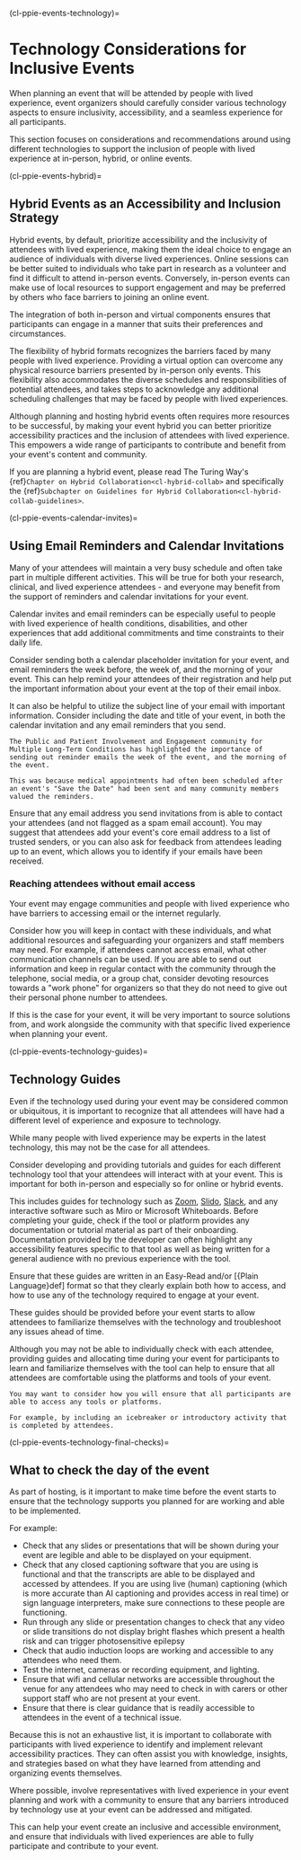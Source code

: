 (cl-ppie-events-technology)=
# Technology Considerations for Inclusive Events
When planning an event that will be attended by people with lived experience, event organizers should carefully consider various technology aspects to ensure inclusivity, accessibility, and a seamless experience for all participants. 

This section focuses on considerations and recommendations around using different technologies to support the inclusion of people with lived experience at in-person, hybrid, or online events. 

(cl-ppie-events-hybrid)=
## Hybrid Events as an Accessibility and Inclusion Strategy
Hybrid events, by default, prioritize accessibility and the inclusivity of attendees with lived experience, making them the ideal choice to engage an audience of individuals with diverse lived experiences. 
Online sessions can be better suited to individuals who take part in research as a volunteer and find it difficult to attend in-person events. 
Conversely, in-person events can make use of local resources to support engagement and may be preferred by others who face barriers to joining an online event.

The integration of both in-person and virtual components ensures that participants can engage in a manner that suits their preferences and circumstances.

The flexibility of hybrid formats recognizes the barriers faced by many people with lived experience. 
Providing a virtual option can overcome any physical resource barriers presented by in-person only events. 
This flexibility also accommodates the diverse schedules and responsibilities of potential attendees, and takes steps to acknowledge any additional scheduling challenges that may be faced by people with lived experiences.

Although planning and hosting hybrid events often requires more resources to be successful, by making your event hybrid you can better prioritize accessibility practices and the inclusion of attendees with lived experience.
This empowers a wide range of participants to contribute and benefit from your event's content and community.

If you are planning a hybrid event, please read The Turing Way's {ref}`Chapter on Hybrid Collaboration<cl-hybrid-collab>` and specifically the {ref}`Subchapter on Guidelines for Hybrid Collaboration<cl-hybrid-collab-guidelines>`.

(cl-ppie-events-calendar-invites)=
## Using Email Reminders and Calendar Invitations
Many of your attendees will maintain a very busy schedule and often take part in multiple different activities. 
This will be true for both your research, clinical, and lived experience attendees - and everyone may benefit from the support of reminders and calendar invitations for your event. 

Calendar invites and email reminders can be especially useful to people with lived experience of health conditions, disabilities, and other experiences that add additional commitments and time constraints to their daily life. 

Consider sending both a calendar placeholder invitation for your event, and email reminders the week before, the week of, and the morning of your event. 
This can help remind your attendees of their registration and help put the important information about your event at the top of their email inbox.

It can also be helpful to utilize the subject line of your email with important information. 
Consider including the date and title of your event, in both the calendar invitation and any email reminders that you send. 

```{note}
The Public and Patient Involvement and Engagement community for Multiple Long-Term Conditions has highlighted the importance of sending out reminder emails the week of the event, and the morning of the event. 

This was because medical appointments had often been scheduled after an event's "Save the Date" had been sent and many community members valued the reminders. 
```

Ensure that any email address you send invitations from is able to contact your attendees (and not flagged as a spam email account). 
You may suggest that attendees add your event's core email address to a list of trusted senders, or you can also ask for feedback from attendees leading up to an event, which allows you to identify if your emails have been received. 

### Reaching attendees without email access
Your event may engage communities and people with lived experience who have barriers to accessing email or the internet regularly. 

Consider how you will keep in contact with these individuals, and what additional resources and safeguarding your organizers and staff members may need. 
For example, if attendees cannot access email, what other communication channels can be used. 
If you are able to send out information and keep in regular contact with the community through the telephone, social media, or a group chat, consider devoting resources towards a "work phone" for organizers so that they do not need to give out their personal phone number to attendees.

If this is the case for your event, it will be very important to source solutions from, and work alongside the community with that specific lived experience when planning your event. 


(cl-ppie-events-technology-guides)=
## Technology Guides
Even if the technology used during your event may be considered common or ubiquitous, it is important to recognize that all attendees will have had a different level of experience and exposure to technology. 

While many people with lived experience may be experts in the latest technology, this may not be the case for all attendees. 

Consider developing and providing tutorials and guides for each different technology tool that your attendees will interact with at your event. 
This is important for both in-person and especially so for online or hybrid events. 

This includes guides for technology such as [Zoom](https://zoom.us/), [Slido](https://www.slido.com), [Slack](https://slack.com/), and any interactive software such as Miro or Microsoft Whiteboards. 
Before completing your guide, check if the tool or platform provides any documentation or tutorial material as part of their onboarding. 
Documentation provided by the developer can often highlight any accessibility features specific to that tool as well as being written for a general audience with no previous experience with the tool.

Ensure that these guides are written in an Easy-Read and/or [{Plain Language}def<Plain Language>] format so that they clearly explain both how to access, and how to use any of the technology required to engage at your event.

These guides should be provided before your event starts to allow attendees to familiarize themselves with the technology and troubleshoot any issues ahead of time. 

Although you may not be able to individually check with each attendee, providing guides and allocating time during your event for participants to learn and familiarize themselves with the tool can help to ensure that all attendees are comfortable using the platforms and tools of your event. 

```{tip}
You may want to consider how you will ensure that all participants are able to access any tools or platforms.

For example, by including an icebreaker or introductory activity that is completed by attendees. 
```

(cl-ppie-events-technology-final-checks)=
## What to check the day of the event
As part of hosting, is it important to make time before the event starts to ensure that the technology supports you planned for are working and able to be implemented. 

For example:
* Check that any slides or presentations that will be shown during your event are legible and able to be displayed on your equipment. 
* Check that any closed captioning software that you are using is functional and that the transcripts are able to be displayed and accessed by attendees.
   If you are using live (human) captioning (which is more accurate than AI captioning and provides access in real time) or sign language interpreters, make sure connections to these people are functioning.
* Run through any slide or presentation changes to check that any video or slide transitions do not display bright flashes which present a health risk and can trigger photosensitive epilepsy
* Check that audio induction loops are working and accessible to any attendees who need them.
* Test the internet, cameras or recording equipment, and lighting. 
* Ensure that wifi and cellular networks are accessible throughout the venue for any attendees who may need to check in with carers or other support staff who are not present at your event. 
* Ensure that there is clear guidance that is readily accessible to attendees in the event of a technical issue. 


Because this is not an exhaustive list, it is important to collaborate with participants with lived experience to identify and implement relevant accessibility practices. 
They can often assist you with knowledge, insights, and strategies based on what they have learned from attending and organizing events themselves.

Where possible, involve representatives with lived experience in your event planning and work with a community to ensure that any barriers introduced by technology use at your event can be addressed and mitigated. 

This can help your event create an inclusive and accessible environment, and ensure that individuals with lived experiences are able to fully participate and contribute to your event.


